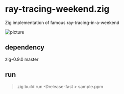 # ray-tracing-weekend.zig
Zig implementation of famous ray-tracing-in-a-weekend

![picture](https://github.com/Jack-Ji/ray-tracing-weekend.zig/blob/main/sample.png)

## dependency
zig-0.9.0 master

## run
> zig build run -Drelease-fast > sample.ppm

